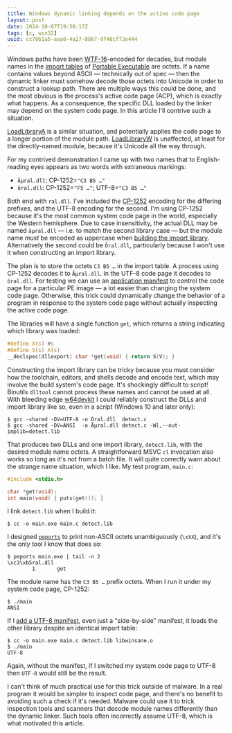 ```yaml
---
title: Windows dynamic linking depends on the active code page
layout: post
date: 2024-10-07T19:50:17Z
tags: [c, win32]
uuid: cc7861a5-aaa0-4a27-8867-9f48cf72e444
---
```


Windows paths have been [WTF-16][]-encoded for decades, but module names
in the [import tables][peports] of [Portable Executable][pe] are octets.
If a name contains values beyond ASCII — technically out of spec — then
the dynamic linker must somehow decode those octets into Unicode in order
to construct a lookup path. There are multiple ways this could be done,
and the most obvious is the process's active code page (ACP), which is
exactly what happens. As a consequence, the specific DLL loaded by the
linker may depend on the system code page. In this article I'll contrive
such a situation.

[LoadLibraryA][] is a similar situation, and potentially applies the code
page to a longer portion of the module path. [LoadLibraryW][] is
unaffected, at least for the directly-named module, because it's Unicode
all the way through.

For my contrived demonstration I came up with two names that to
English-reading eyes appears as two words with extraneous markings:

* `Ãµral.dll`: CP-1252=`"C3 B5 …"`
* `õral.dll`: CP-1252=`"F5 …"`; UTF-8=`"C3 B5 …"`

Both end with `ral.dll`. I've included the [CP-1252][] encoding for the
differing prefixes, and the UTF-8 encoding for the second. I'm using
CP-1252 because it's the most common system code page in the world,
especially the Western hemisphere. Due to case insensitivity, the actual
DLL may be named `ãµral.dll` — i.e. to match the second library case — but
the module name *must* be encoded as uppercase when [building the import
library][dll]. Alternatively the second could be `Õral.dll`, particularly
because I won't use it when constructing an import library.

The plan is to store the octets `C3 B5 …` in the import table. A process
using CP-1252 decodes it to `Ãµral.dll`. In the UTF-8 code page it decodes
to `õral.dll`. For testing we can use an [application manifest][sane] to
control the code page for a particular PE image — a lot easier than
changing the system code page. Otherwise, this trick could dynamically
change the behavior of a program in response to the system code page
without actually inspecting the active code page.

The libraries will have a single function `get`, which returns a string
indicating which library was loaded:

```c
#define X(s) #s
#define S(s) X(s)
__declspec(dllexport) char *get(void) { return S(V); }
```

Constructing the import library can be tricky because you must consider
how the toolchain, editors, and shells decode and encode text, which may
involve the build system's code page. It's shockingly difficult to script!
Binutils `dlltool` cannot process these names and cannot be used at all.
With bleeding edge [w64devkit][] I could reliably construct the DLLs and
import library like so, even in a script (Windows 10 and later only):

    $ gcc -shared -DV=UTF-8 -o Õral.dll  detect.c
    $ gcc -shared -DV=ANSI  -o Ãµral.dll detect.c -Wl,--out-implib=detect.lib

That produces two DLLs and one import library, `detect.lib`, with the
desired module name octets. A straightforward MSVC `cl` invocation also
works so long as it's not from a batch file. It will quite correctly warn
about the strange name situation, which I like. My test program, `main.c`:

```c
#include <stdio.h>

char *get(void);
int main(void) { puts(get()); }
```

I link `detect.lib` when I build it:

    $ cc -o main.exe main.c detect.lib

I designed [`peports`][peports] to print non-ASCII octets unambiguously
(`\xXX`), and it's the only tool I know that does so:

    $ peports main.exe | tail -n 2
    \xc3\xb5ral.dll
            1       get

The module name has the `C3 B5 …` prefix octets. When I run it under my
system code page, CP-1252:

    $ ./main
    ANSI

If I [add a UTF-8 manifest][sane], even just a "side-by-side" manifest, it
loads the other library despite an identical import table:

    $ cc -o main.exe main.c detect.lib libwinsane.o
    $ ./main
    UTF-8

Again, without the manifest, if I switched my system code page to UTF-8
then `UTF-8` would still be the result.

I can't think of much practical use for this trick outside of malware. In
a real program it would be simpler to inspect code page, and there's no
benefit to avoiding such a check if it's needed. Malware could use it to
trick inspection tools and scanners that decode module names differently
than the dynamic linker. Such tools often incorrectly assume UTF-8, which
is what motivated this article.


[CP-1252]: https://en.wikipedia.org/wiki/Windows-1252
[LoadLibraryA]:https://learn.microsoft.com/en-us/windows/win32/api/libloaderapi/nf-libloaderapi-loadlibrarya
[LoadLibraryW]: https://learn.microsoft.com/en-us/windows/win32/api/libloaderapi/nf-libloaderapi-loadlibraryw
[WTF-16]: https://simonsapin.github.io/wtf-8/#ill-formed-utf-16
[dll]: /blog/2021/05/31/
[pe]: https://learn.microsoft.com/en-us/windows/win32/debug/pe-format
[peports]: /blog/2024/06/30/
[sane]: /blog/2021/12/30/
[w64devkit]: https://github.com/skeeto/w64devkit

